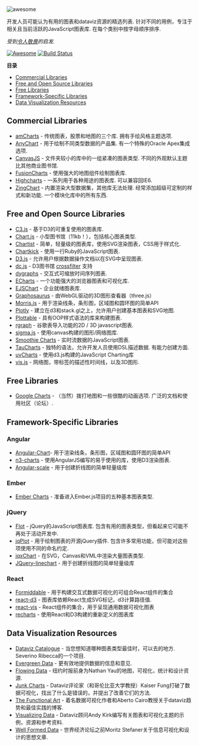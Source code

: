 
<img src="https://cdn.rawgit.com/zingchart/awesome-charting/media/assets/awesome-charting.svg" alt="awesome">

 开发人员可能认为有用的图表和dataviz资源的精选列表.  针对不同的用例，专注于相关且当前活跃的JavaScript图表库.  在每个类别中按字母顺序排序.

*受到<a href="https://github.com/sindresorhus/awesome">令人敬畏</a>的启发.*

[![Awesome](https://cdn.rawgit.com/sindresorhus/awesome/d7305f38d29fed78fa85652e3a63e154dd8e8829/media/badge.svg)](https://github.com/sindresorhus/awesome) [![Build Status](https://travis-ci.org/zingchart/awesome-charting.svg?branch=master)](https://travis-ci.org/zingchart/awesome-charting)

**目录**
*  [Commercial Libraries](#commercial-libraries)
*  [Free and Open Source Libraries](#free-and-open-source-libraries)
*  [Free Libraries](#free-libraries)
*  [Framework-Specific Libraries](#framework-specific-libraries)
*  [Data Visualization Resources](#data-visualization-resources)

## Commercial Libraries
* [amCharts](https://www.amcharts.com/)   - 传统图表，股票和地图的三个库.  拥有手绘风格主题选项.
* [AnyChart](http://www.anychart.com/)   - 用于绘制不同类型数据的产品集.  有一个特殊的Oracle Apex集成选项.
* [CanvasJS](http://canvasjs.com/)   - 文件夹较小的库中的一组紧凑的图表类型.  不同的外观默认主题比其他商业图书馆.
* [FusionCharts](http://www.fusioncharts.com/) - 使用强大的地图组件绘制图表库.
* [Highcharts](http://www.highcharts.com/)   - 一系列用于各种用途的图表库.  可以兼容回IE6.
* [ZingChart](http://www.zingchart.com)   - 内置渲染大型数据集，其他库无法处理.  经常添加超级可定制的样式和新功能.  一个模块化库中的所有东西.

## Free and Open Source Libraries
* [C3.js](http://c3js.org/) - 基于D3的可重复使用的图表库.
* [Chart.js](http://www.chartjs.org/) - 小型图书馆（11kb！），包括核心图表类型.
* [Chartist](https://gionkunz.github.io/chartist-js/) - 简单，轻量级的图表库，使用SVG渲染图表，CSS用于样式化.
* [Chartkick](https://github.com/ankane/chartkick) - 使用一行Ruby的JavaScript图表.
* [D3.js](https://d3js.org/) - 允许用户根据数据操作文档以在SVG中呈现图表.
* [dc.js](https://dc-js.github.io/dc.js/) -  D3图书馆 [crossfilter](http://square.github.io/crossfilter/) 支持
* [dygraphs](https://github.com/danvk/dygraphs) - 交互式可缩放时间序列图表.
* [ECharts](https://github.com/ecomfe/echarts) - 一个功能强大的浏览器图表和可视化库.
* [EJSChart](https://github.com/EmpriseCorporation/EJSCharts) - 企业就绪图表库.
* [Graphosaurus](https://github.com/frewsxcv/graphosaurus) - 由WebGL驱动的3D图形查看器（three.js）
* [Morris.js](http://morrisjs.github.io/morris.js) - 用于渲染线条，条形图，区域图和圆环图的简单API
* [Plotly](https://github.com/plotly/plotly.js) - 建立在d3和stack.gl之上，允许用户创建基本图表和SVG地图.
* [Plottable](https://github.com/palantir/plottable) - 具有OOP样式语法的库来构建图表.
* [rgraph](http://www.rgraph.net/) - 谷歌表导入功能的2D / 3D javascript图表.
* [sigma.js](https://github.com/jacomyal/sigma.js) - 使用canvas构建的图形/网络图库.
* [Smoothie Charts](https://github.com/joewalnes/smoothie) - 实时流数据的JavaScript图表.
* [TauCharts](https://www.taucharts.com/)   - 独特的语法，允许开发人员使用DSL描述数据.  有能力创建方面.
* [uvCharts](https://github.com/imaginea/uvCharts) - 使用d3.js构建的JavaScript Charting库
* [vis.js](http://visjs.org/) - 网络图，带标签的描述性时间线，以及3D图形.

## Free Libraries
* [Google Charts](https://developers.google.com/chart/)   - （当然）拨打地图和一些很酷的动画选项.  广泛的文档和使用社区（论坛）.

## Framework-Specific Libraries
### Angular
* [Angular-Chart](http://jtblin.github.io/angular-chart.js)- 用于渲染线条，条形图，区域图和圆环图的简单API
* [n3-charts](https://github.com/n3-charts/line-chart) - 使用AngularJS编写的易于使用的库，使用D3渲染图表.
* [Angular-scale](https://github.com/kirillstepkin/scale) - 用于创建折线图的简单轻量级库

### Ember
* [Ember Charts](http://addepar.github.io/ember-charts/#/overview) - 准备进入Ember.js项目的五种基本图表类型.

### jQuery
* [Flot](http://www.flotcharts.org/)   -  jQuery的JavaScript图表库.  包含有用的图表类型，但看起来它可能不再处于活动开发中.
* [jqPlot](http://www.jqplot.com)   - 用于绘制图表的开源jQuery插件.  包含许多常用功能，但可能对这些项使用不同的命名约定.
* [jqxChart](http://www.jqwidgets.com/jquery-widgets-documentation/documentation/jqxchart/jquery-chart-getting-started.htm) - 在SVG，Canvas和VML中渲染大量图表类型.
* [JQuery-linechart](https://github.com/kirillstepkin/jquery-linechart) - 用于创建折线图的简单轻量级库

### React
* [Formiddable](https://github.com/FormidableLabs/victory) - 用于构建交互式数据可视化的可组合React组件的集合
* [react-d3](https://github.com/esbullington/react-d3) - 图表库依赖React生成SVG标记，d3计算路径值.
* [react-vis](https://github.com/uber-common/react-vis) -  React组件的集合，用于呈现通用数据可视化图表
* [recharts](http://recharts.org) - 使用React和D3构建的重新定义的图表库


## Data Visualization Resources
* [Dataviz Catalogue](http://datavizcatalogue.com)   - 当您想知道哪种图表类型最佳时，可以去的地方.  Severino Ribecca的一个项目.
* [Evergreen Data](http://stephanieevergreen.com) - 更有效地提供数据的信息和意见.
* [Flowing Data](http://flowingdata.com) - 纽约时报前身为Nathan Yau的地图，可视化，统计和设计资源.
* [Junk Charts](http://junkcharts.typepad.com) -  Dataviz评论家（和哥伦比亚大学教授）Kaiser Fung打破了数据可视化，找出了什么是错误的，并提出了改善它们的方法.
* [The Functional Art](http://www.thefunctionalart.com) - 着名数据可视化作者和Aberto Cairo教授关于dataviz趋势和最佳实践的博客.
* [Visualizing Data](http://www.visualisingdata.com) -  Dataviz顾问Andy Kirk编写有关图表和可视化主题的示例，资源和参考资料.
* [Well Formed Data](http://well-formed-data.net/archives/1210/little-boxes) - 世界经济论坛之前Moritz Stefaner关于信息可视化和设计的思想文章.
